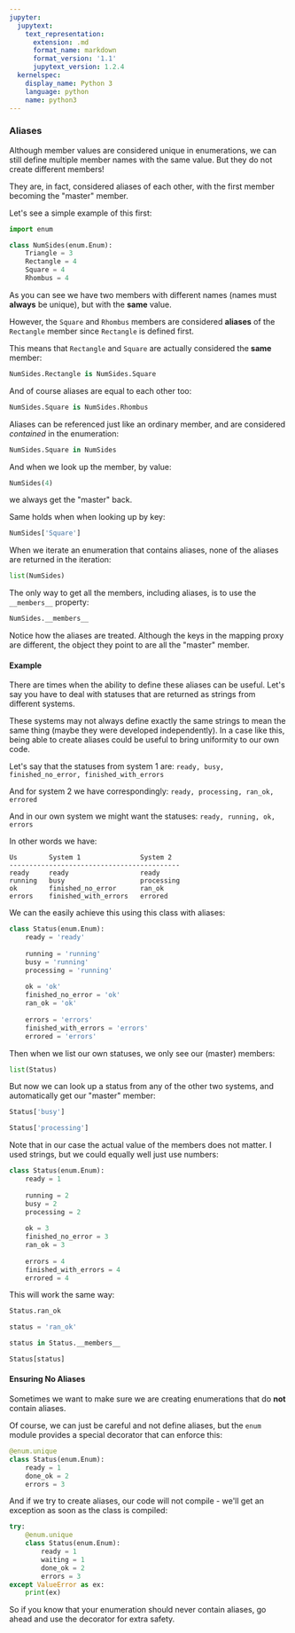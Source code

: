 ```yaml
---
jupyter:
  jupytext:
    text_representation:
      extension: .md
      format_name: markdown
      format_version: '1.1'
      jupytext_version: 1.2.4
  kernelspec:
    display_name: Python 3
    language: python
    name: python3
---
```


### Aliases


Although member values are considered unique in enumerations, we can still define multiple member names with the same value. But they do not create different members!



They are, in fact, considered aliases of each other, with the first member becoming the "master" member.


Let's see a simple example of this first:

```python
import enum
```

```python
class NumSides(enum.Enum):
    Triangle = 3
    Rectangle = 4
    Square = 4
    Rhombus = 4
```

As you can see we have two members with different names (names must **always** be unique), but with the **same** value.


However, the `Square` and `Rhombus` members are considered **aliases** of the `Rectangle` member since `Rectangle` is defined first.


This means that `Rectangle` and `Square` are actually considered the **same** member:

```python
NumSides.Rectangle is NumSides.Square
```

And of course aliases are equal to each other too:

```python
NumSides.Square is NumSides.Rhombus
```

Aliases can be referenced just like an ordinary member, and are considered *contained* in the enumeration:

```python
NumSides.Square in NumSides
```

And when we look up the member, by value:

```python
NumSides(4)
```

we always get the "master" back.


Same holds when when looking up by key:

```python
NumSides['Square']
```

When we iterate an enumeration that contains aliases, none of the aliases are returned in the iteration:

```python
list(NumSides)
```

The only way to get all the members, including aliases, is to use the `__members__` property:

```python
NumSides.__members__
```

Notice how the aliases are treated. Although the keys in the mapping proxy are different, the object they point to are all the "master" member.


#### Example


There are times when the ability to define these aliases can be useful. Let's say you have to deal with statuses that are returned as strings from different systems.


These systems may not always define exactly the same strings to mean the same thing (maybe they were developed independently). In a case like this, being able to create aliases could be useful to bring uniformity to our own code.


Let's say that the statuses from system 1 are: `ready, busy, finished_no_error, finished_with_errors`


And for system 2 we have correspondingly: `ready, processing, ran_ok, errored`


And in our own system we might want the statuses: `ready, running, ok, errors`

<!-- #region -->
In other words we have:

```
Us        System 1               System 2
-------------------------------------------
ready     ready                  ready
running   busy                   processing
ok        finished_no_error      ran_ok
errors    finished_with_errors   errored
```
<!-- #endregion -->

We can the easily achieve this using this class with aliases:

```python
class Status(enum.Enum):
    ready = 'ready'
    
    running = 'running'
    busy = 'running'
    processing = 'running'
    
    ok = 'ok'
    finished_no_error = 'ok'
    ran_ok = 'ok'
    
    errors = 'errors'
    finished_with_errors = 'errors'
    errored = 'errors'
```

Then when we list our own statuses, we only see our (master) members:

```python
list(Status)
```

But now we can look up a status from any of the other two systems, and automatically get our "master" member:

```python
Status['busy']
```

```python
Status['processing']
```

Note that in our case the actual value of the members does not matter. I used strings, but we could equally well just use numbers:

```python
class Status(enum.Enum):
    ready = 1
    
    running = 2
    busy = 2
    processing = 2
    
    ok = 3
    finished_no_error = 3
    ran_ok = 3
    
    errors = 4
    finished_with_errors = 4
    errored = 4
```

This will work the same way:

```python
Status.ran_ok
```

```python
status = 'ran_ok'
```

```python
status in Status.__members__
```

```python
Status[status]
```

#### Ensuring No Aliases


Sometimes we want to make sure we are creating enumerations that do **not** contain aliases.


Of course, we can just be careful and not define aliases, but the `enum` module provides a special decorator that can enforce this:

```python
@enum.unique
class Status(enum.Enum):
    ready = 1
    done_ok = 2
    errors = 3
```

And if we try to create aliases, our code will not compile - we'll get an exception as soon as the class is compiled:

```python
try:
    @enum.unique
    class Status(enum.Enum):
        ready = 1
        waiting = 1
        done_ok = 2
        errors = 3
except ValueError as ex:
    print(ex)
```

So if you know that your enumeration should never contain aliases, go ahead and use the decorator for extra safety.

```python

```
